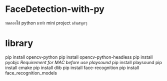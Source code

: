# FaceDetection-with-py
ทดลองใช้ python มาทำ mini project เล่นสนุกๆ

# library
pip install opencv-python
pip install opencv-python-headless
pip install pyobjc *Requirement for MAC before use playsound*
pip install playsound
pip install cmake
pip install dlib
pip install face-recognition
pip install face_recognition_models


